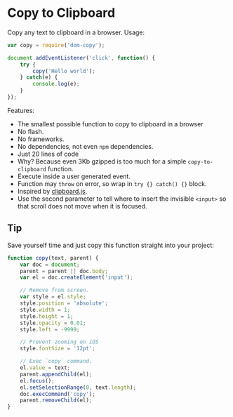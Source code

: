 # Copy to Clipboard

Copy any text to clipboard in a browser. Usage:

```js
var copy = require('dom-copy');

document.addEventListener('click', function() {
    try {
        copy('Hello world');
    } catch(e) {
        console.log(e);
    }
});
```

Features:

 - The smallest possible function to copy to clipboard in a browser
 - No flash.
 - No frameworks.
 - No dependencies, not even `npm` dependencies.
 - Just 20 lines of code
 - Why? Because even 3Kb gzipped is too much for a simple `copy-to-clipboard` function.
 - Execute inside a user generated event.
 - Function may `throw` on error, so wrap in `try {} catch() {}` block.
 - Inspired by [clipboard.js](https://clipboardjs.com/).
 - Use the second parameter to tell where to insert the invisible `<input>`
 so that scroll does not move when it is focused.
 
 
## Tip

Save yourself time and just copy this function straight into your project:

```js
function copy(text, parent) {
    var doc = document;
    parent = parent || doc.body;
    var el = doc.createElement('input');

    // Remove from screen.
    var style = el.style;
    style.position = 'absolute';
    style.width = 1;
    style.height = 1;
    style.opacity = 0.01;
    style.left = -9999;

    // Prevent zooming on iOS
    style.fontSize = '12pt';

    // Exec `copy` command.
    el.value = text;
    parent.appendChild(el);
    el.focus();
    el.setSelectionRange(0, text.length);
    doc.execCommand('copy');
    parent.removeChild(el);
}
```
